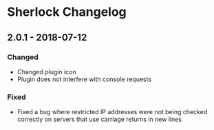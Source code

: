 # Sherlock Changelog

## 2.0.1 - 2018-07-12
### Changed
- Changed plugin icon
- Plugin does not interfere with console requests

### Fixed
- Fixed a bug where restricted IP addresses were not being checked correctly on servers that use carriage returns in new lines
